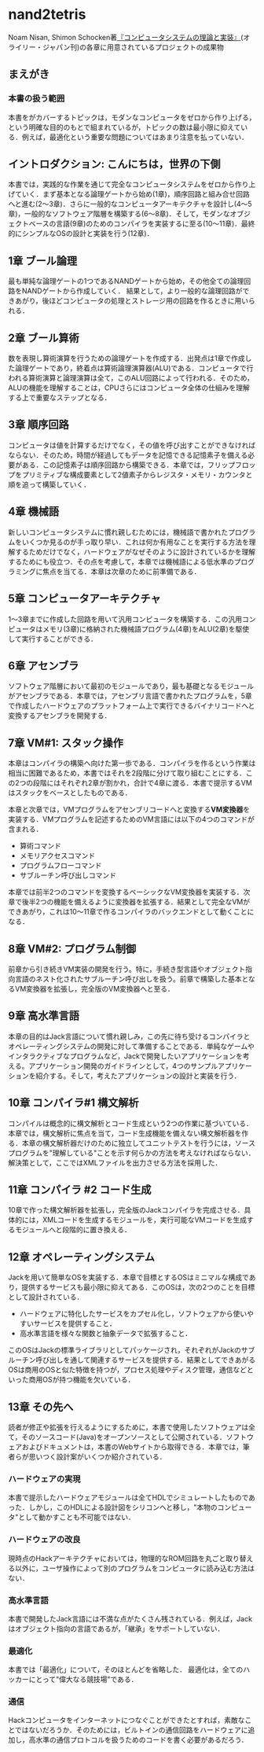 # nand2tetris
Noam Nisan, Shimon Schocken著[『コンピュータシステムの理論と実装』](https://www.oreilly.co.jp/books/9784873117126/)(オライリー・ジャパン刊)の各章に用意されているプロジェクトの成果物

## まえがき
### 本書の扱う範囲
本書をがカバーするトピックは，モダンなコンピュータをゼロから作り上げる，という明確な目的のもとで組まれているが，トピックの数は最小限に抑えている．例えば，最適化という重要な問題についてはあまり注意を払っていない．

## イントロダクション: こんにちは，世界の下側
本書では，実践的な作業を通じて完全なコンピュータシステムをゼロから作り上げていく．まず基本となる論理ゲートから始め(1章)，順序回路と組み合せ回路へと進む(2～3章)．さらに一般的なコンピュータアーキテクチャを設計し(4～5章)，一般的なソフトウェア階層を構築する(6～8章)．そして，モダンなオブジェクトベースの言語(9章)のためのコンパイラを実装するに至る(10～11章)．最終的にシンプルなOSの設計と実装を行う(12章)．

## 1章 ブール論理
最も単純な論理ゲートの1つであるNANDゲートから始め，その他全ての論理回路をNANDゲートから作成していく．
結果として，より一般的な論理回路ができあがり，後ほどコンピュータの処理とストレージ用の回路を作るときに用いられる．

## 2章 ブール算術
数を表現し算術演算を行うための論理ゲートを作成する．出発点は1章で作成した論理ゲートであり，終着点は算術論理演算器(ALU)である．コンピュータで行われる算術演算と論理演算は全て，このALU回路によって行われる．そのため，ALUの機能を理解することは，CPUさらにはコンピュータ全体の仕組みを理解する上で重要なステップとなる．

## 3章 順序回路
コンピュータは値を計算するだけでなく，その値を呼び出すことができなければならない．そのため，時間が経過してもデータを記憶できる記憶素子を備える必要がある．この記憶素子は順序回路から構築できる．本章では，フリップフロップをプリミティブな構成要素として2値素子からレジスタ・メモリ・カウンタと順を追って構築していく．

## 4章 機械語
新しいコンピュータシステムに慣れ親しむためには，機械語で書かれたプログラムをいくつか見るのが手っ取り早い．これは何か有用なことを実行する方法を理解するためだけでなく，ハードウェアがなぜそのように設計されているかを理解するためにも役立つ．その点を考慮して，本章では機械語による低水準のプログラミングに焦点を当てる．本章は次章のために前準備である．

## 5章 コンピュータアーキテクチャ
1～3章までに作成した回路を用いて汎用コンピュータを構築する．この汎用コンピュータはメモリ(3章)に格納された機械語プログラム(4章)をALU(2章)を駆使して実行することができる．

## 6章 アセンブラ
ソフトウェア階層において最初のモジュールであり，最も基礎となるモジュールがアセンブラである．本章では，アセンブリ言語で書かれたプログラムを，5章で作成したハードウェアのプラットフォーム上で実行できるバイナリコードへと変換するアセンブラを開発する．

## 7章 VM#1: スタック操作
本章はコンパイラの構築へ向けた第一歩である．コンパイラを作るという作業は相当に困難であるため，本書ではそれを2段階に分けて取り組むことにする．この2つの段階にはそれぞれ2章が割かれ，合計で4章に渡る．本書で提示するVMはスタックをベースとしたものである．

本章と次章では，VMプログラムをアセンブリコードへと変換する**VM変換器**を実装する．VMプログラムを記述するためのVM言語には以下の4つのコマンドが含まれる．

- 算術コマンド
- メモリアクセスコマンド
- プログラムフローコマンド
- サブルーチン呼び出しコマンド

本章では前半2つのコマンドを変換するベーシックなVM変換器を実装する．次章で後半2つの機能を備えるように変換器を拡張する．結果として完全なVMができあがり，これは10～11章で作るコンパイラのバックエンドとして動くことになる．

## 8章 VM#2: プログラム制御
前章から引き続きVM実装の開発を行う。特に，手続き型言語やオブジェクト指向言語のネスト化されたサブルーチン呼び出しを扱う。前章で構築した基本となるVM変換器を拡張し，完全版のVM変換器へと至る．

## 9章 高水準言語
本章の目的はJack言語について慣れ親しみ，この先に待ち受けるコンパイラとオペレーティングシステムの開発に対して準備することである．単純なゲームやインタラクティブなプログラムなど，Jackで開発したいアプリケーションを考える。アプリケーション開発のガイドラインとして，4つのサンプルアプリケーションを紹介する。そして，考えたアプリケーションの設計と実装を行う．

## 10章 コンパイラ#1 構文解析
コンパイルは概念的に構文解析とコード生成という2つの作業に基づいている．本章では，構文解析に焦点を当て，コード生成機能を備えない構文解析器を作る．本章の構文解析器だけのために独立してユニットテストを行うには，ソースプログラムを"理解している"ことを示す何らかの方法を考えなければならない．解決策として，ここではXMLファイルを出力させる方法を採用した．

## 11章 コンパイラ #2 コード生成

10章で作った構文解析器を拡張し，完全版のJackコンパイラを完成させる．具体的には，XMLコードを生成するモジュールを，実行可能なVMコードを生成するモジュールへと段階的に置き換える．

## 12章 オペレーティングシステム
Jackを用いて簡単なOSを実装する．本章で目標とするOSはミニマルな構成であり，提供するサービスも最小限に抑えてある．このOSは，次の2つのことを目標として設計されている．

- ハードウェアに特化したサービスをカプセル化し，ソフトウェアから使いやすいサービスを提供すること．
- 高水準言語を様々な関数と抽象データで拡張すること．

このOSはJackの標準ライブラリとしてパッケージされ，それぞれがJackのサブルーチン呼び出しを通して関連するサービスを提供する．結果としてできあがるOSは商用のOSと似た特徴を持つが，プロセス処理やディスク管理，通信などといった商用OSが持つ機能を欠いている．

## 13章 その先へ
読者が修正や拡張を行えるようにするために，本書で使用したソフトウェアは全て，そのソースコード(Java)をオープンソースとして公開されている．ソフトウェアおよびドキュメントは，本書のWebサイトから取得できる．本章では，筆者らが思いつく設計案がいくつか紹介されている．

### ハードウェアの実現
本書で提示したハードウェアモジュールは全てHDLでシミュレートしたものであった．しかし，このHDLによる設計図をシリコンへと移し，"本物のコンピュータ"として動かすことも不可能ではない．

### ハードウェアの改良
現時点のHackアーキテクチャにおいては，物理的なROM回路を丸ごと取り替える以外に，ユーザ操作によって別のプログラムをコンピュータに読み込む方法はない．

### 高水準言語
本書で開発したJack言語には不満な点がたくさん残されている．例えば，Jackはオブジェクト指向の言語であるが，「継承」をサポートしていない．

### 最適化
本書では「最適化」について，そのほとんどを省略した．
最適化は，全てのハッカーにとって"偉大なる競技場"である．

### 通信
Hackコンピュータをインターネットにつなぐことができたとすれば，素敵なことではないだろうか．そのためには，ビルトインの通信回路をハードウェアに追加し，高水準の通信プロトコルを扱うためのコードを書く必要があるだろう．